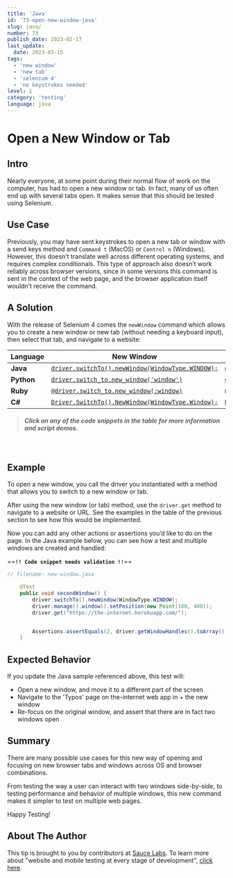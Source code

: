 ```yaml
---
title: 'Java'
id: '73-open-new-window-java'
slug: java/
number: 73
publish_date: 2023-02-17
last_update:
  date: 2023-03-15
tags:
  - 'new window'
  - 'new tab'
  - 'selenium 4'
  - 'no keystrokes needed'
level: 1
category: 'testing'
language: java
---
```


# Open a New Window or Tab

## Intro

Nearly everyone, at some point during their normal flow of work on the computer, has had to open a new window or tab. In fact, many of us often end up with several tabs open. It makes sense that this should be tested using Selenium.

## Use Case

Previously, you may have sent keystrokes to open a new tab or window with a send keys method and `Command t` (MacOS) or `Control n` (Windows). However, this doesn’t translate well across different operating systems, and requires complex conditionals. This type of approach also doesn’t work reliably across browser versions, since in some versions this command is sent in the context of the web page, and the browser application itself wouldn’t receive the command.

## A Solution

With the release of Selenium 4 comes the `newWindow` command which allows you to create a new window or new tab (without needing a keyboard input), then select that tab, and navigate to a website:

| **Language** | **New Window**                                    | **New Tab**                                    |
|--------------|---------------------------------------------------|------------------------------------------------|
| **Java**     | [`driver.switchTo().newWindow(WindowType.WINDOW);`](https://github.com/saucelabs-training/demo-java/blob/docs-1.2/selenium-examples/src/test/java/com/saucedemo/selenium/se4newfeatures/NewWindowTest.java#L13) | [`driver.switchTo().newWindow(WindowType.TAB);`](https://github.com/saucelabs-training/demo-java/blob/docs-1.2/selenium-examples/src/test/java/com/saucedemo/selenium/se4newfeatures/NewWindowTest.java#L21) |
| **Python**   | [`driver.switch_to.new_window('window')`](https://github.com/saucelabs-training/demo-python/blob/docs-1.1/examples/selenium/new_features/test_new_window.py#L5)           | [`driver.switch_to.new_window('tab')`](https://github.com/saucelabs-training/demo-python/blob/docs-1.1/examples/selenium/new_features/test_new_window.py#L12)           |
| **Ruby**     | [`@driver.switch_to.new_window(:window)`](https://github.com/saucelabs-training/demo-ruby/blob/docs-1.1/training-sessions/selenium4/spec/new_window_spec.rb#L7)           | [`@driver.switch_to.new_window(:tab)`](https://github.com/saucelabs-training/demo-ruby/blob/docs-1.1/training-sessions/selenium4/spec/new_window_spec.rb#L13)           |
| **C#**       | [`Driver.SwitchTo().NewWindow(WindowType.Window);`](https://github.com/saucelabs-training/demo-csharp/blob/docs-1.1/DotnetCore/Sauce.Demo/Core.Selenium.Examples/Selenium4/NewFeatures/NewWindow.cs#L39) | [`Driver.SwitchTo().NewWindow(WindowType.Tab);`](https://github.com/saucelabs-training/demo-csharp/blob/docs-1.1/DotnetCore/Sauce.Demo/Core.Selenium.Examples/Selenium4/NewFeatures/NewWindow.cs#L48) |

>##### *Click on any of the code snippets in the table for more information and script demos.*
<br>

## Example

To open a new window, you call the driver you instantiated with a method that allows you to switch to a new window or tab. 

After using the new window (or tab) method, use the `driver.get` method to navigate to a website or URL. See the examples in the table of the previous section to see how this would be implemented.

Now you can add any other actions or assertions you’d like to do on the page. In the Java example below, you can see how a test and multiple windows are created and handled:

==**`!! Code snippet needs validation !!`**==

```java
// filename: new-window.java

    @Test
    public void secondWindow() {
        driver.switchTo().newWindow(WindowType.WINDOW);
        driver.manage().window().setPosition(new Point(100, 400));
        driver.get("https://the-internet.herokuapp.com/");


        Assertions.assertEquals(2, driver.getWindowHandles().toArray().length);
    }
```

## Expected Behavior

If you update the Java sample referenced above, this test will:
+ Open a new window, and move it to a different part of the screen
+ Navigate to the 'Typos' page on the-internet web app in + the new window
+ Re-focus on the original window, and assert that there are in fact two windows open


## Summary

There are many possible use cases for this new way of opening and focusing on new browser tabs and windows across OS and browser combinations. 

From testing the way a user can interact with two windows side-by-side, to testing performance and behavior of multiple windows, this new command makes it simpler to test on multiple web pages.

Happy Testing!

## About The Author

This tip is brought to you by contributors at [Sauce Labs](https://saucelabs.com/). To learn more about "website and mobile testing at every stage of development", [click here](https://saucelabs.com/).

